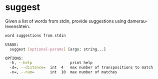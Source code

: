 
# suggest

Given a list of words from stdin, provide suggestions using damerau-levenshtein.

```bash
word suggestions from stdin

USAGE: 
  suggest [optional-params] [args: string...]

OPTIONS:
  -h, --help                 print help
  -d=, --distance=  int  4   max number of transpositions to match
  -n=, --num=       int  10  max number of matches
```
